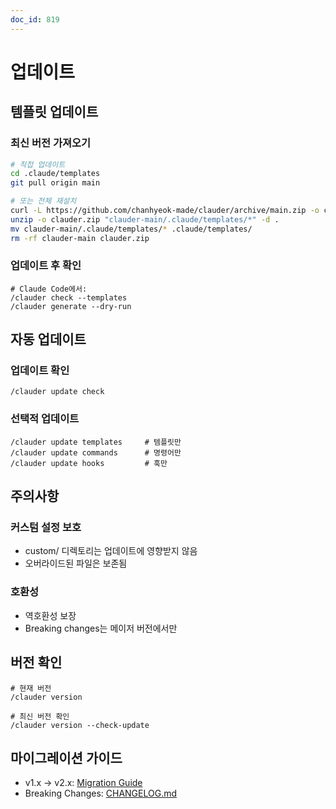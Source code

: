 ```yaml
---
doc_id: 819
---
```


# 업데이트

## 템플릿 업데이트

### 최신 버전 가져오기
```bash
# 직접 업데이트
cd .claude/templates
git pull origin main

# 또는 전체 재설치
curl -L https://github.com/chanhyeok-made/clauder/archive/main.zip -o clauder.zip
unzip -o clauder.zip "clauder-main/.claude/templates/*" -d .
mv clauder-main/.claude/templates/* .claude/templates/
rm -rf clauder-main clauder.zip
```

### 업데이트 후 확인
```
# Claude Code에서:
/clauder check --templates
/clauder generate --dry-run
```

## 자동 업데이트

### 업데이트 확인
```
/clauder update check
```

### 선택적 업데이트
```
/clauder update templates     # 템플릿만
/clauder update commands      # 명령어만
/clauder update hooks         # 훅만
```

## 주의사항

### 커스텀 설정 보호
- custom/ 디렉토리는 업데이트에 영향받지 않음
- 오버라이드된 파일은 보존됨

### 호환성
- 역호환성 보장
- Breaking changes는 메이저 버전에서만

## 버전 확인

```
# 현재 버전
/clauder version

# 최신 버전 확인
/clauder version --check-update
```

## 마이그레이션 가이드

- v1.x → v2.x: [Migration Guide](https://github.com/chanhyeok-made/clauder/wiki/Migration-Guide)
- Breaking Changes: [CHANGELOG.md](https://github.com/chanhyeok-made/clauder/blob/main/CHANGELOG.md)